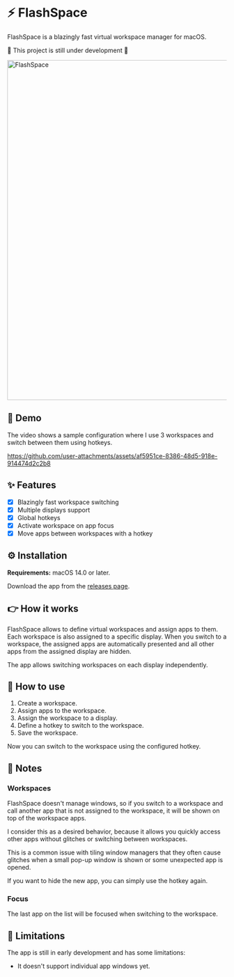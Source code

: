 # ⚡ FlashSpace

FlashSpace is a blazingly fast virtual workspace manager for macOS.

🚧 This project is still under development 🚧

<img width="781" alt="FlashSpace" src="https://github.com/user-attachments/assets/6f0a78e6-a13f-44aa-bb11-a493b5ac3594" />

## 🎥 Demo

The video shows a sample configuration where I use 3 workspaces and switch
between them using hotkeys.

https://github.com/user-attachments/assets/af5951ce-8386-48d5-918e-914474d2c2b8

## ✨ Features

- [x] Blazingly fast workspace switching
- [x] Multiple displays support
- [x] Global hotkeys
- [x] Activate workspace on app focus
- [x] Move apps between workspaces with a hotkey

## ⚙️ Installation

**Requirements:** macOS 14.0 or later.

Download the app from the [releases page](https://github.com/wojciech-kulik/FlashSpace/releases).

## 👉 How it works

FlashSpace allows to define virtual workspaces and assign apps to them. Each workspace is
also assigned to a specific display. When you switch to a workspace, the assigned apps are
automatically presented and all other apps from the assigned display are hidden.

The app allows switching workspaces on each display independently.

## 💬 How to use

1. Create a workspace.
1. Assign apps to the workspace.
1. Assign the workspace to a display.
1. Define a hotkey to switch to the workspace.
1. Save the workspace.

Now you can switch to the workspace using the configured hotkey.

## 📝 Notes

### Workspaces

FlashSpace doesn't manage windows, so if you switch to a workspace and call
another app that is not assigned to the workspace, it will be shown on top of
the workspace apps.

I consider this as a desired behavior, because it allows you quickly access other
apps without glitches or switching between workspaces.

This is a common issue with tiling window managers that they often cause glitches
when a small pop-up window is shown or some unexpected app is opened.

If you want to hide the new app, you can simply use the hotkey again.

### Focus

The last app on the list will be focused when switching to the workspace.

## 🚧 Limitations

The app is still in early development and has some limitations:

- It doesn't support individual app windows yet.
